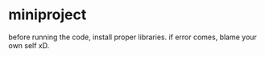 # miniproject
before running the code, install proper libraries.
if error comes, blame your own self xD.
